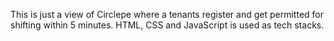 This is just a view of Circlepe where a tenants register and get permitted for shifting within 5 minutes.
HTML, CSS and JavaScript is used as tech stacks.
